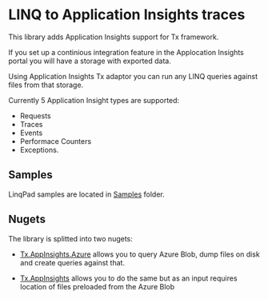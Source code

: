 # LINQ to Application Insights traces

This library adds Application Insights support for Tx framework.

If you set up a continious integration feature in the Applocation Insights portal you will have a storage with exported data.

Using Application Insights Tx adaptor you can run any LINQ queries against files from that storage.

Currently 5 Application Insight types are supported:

* Requests
* Traces
* Events
* Performace Counters
* Exceptions.

## Samples

LinqPad samples are located in [Samples](./Samples/) folder.

## Nugets

The library is splitted into two nugets:

- [Tx.AppInsights.Azure](http://www.nuget.org/packages/Tx.AppInsights.Azure/) allows you to query Azure Blob, dump files on disk and create queries against that. 

- [Tx.AppInsights](http://www.nuget.org/packages/Tx.AppInsights/) allows you to do the same but as an input requires location of files preloaded from the Azure Blob
